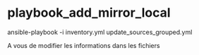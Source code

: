 # playbook_add_mirror_local

ansible-playbook -i inventory.yml update_sources_grouped.yml

A vous de modifier les informations dans les fichiers
